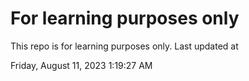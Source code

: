 # For learning purposes only
This repo is for learning purposes only.
Last updated at

Friday, August 11, 2023 1:19:27 AM

